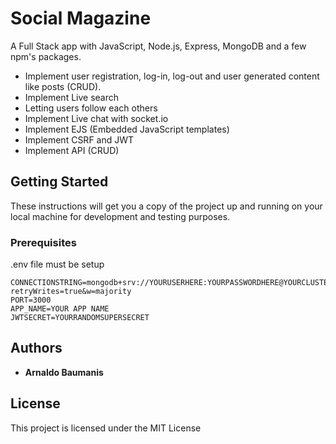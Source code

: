 # Social Magazine

A Full Stack app with JavaScript, Node.js, Express, MongoDB and a few npm's packages.

* Implement user registration, log-in, log-out and user generated content like posts (CRUD).
* Implement Live search
* Letting users follow each others
* Implement Live chat with socket.io
* Implement EJS (Embedded JavaScript templates)
* Implement CSRF and JWT
* Implement API (CRUD)

## Getting Started

These instructions will get you a copy of the project up and running on your local machine for development and testing purposes.

### Prerequisites

.env file must be setup

```
CONNECTIONSTRING=mongodb+srv://YOURUSERHERE:YOURPASSWORDHERE@YOURCLUSTERCONFIGHERE.mongodb.net/APPNAME?retryWrites=true&w=majority
PORT=3000
APP_NAME=YOUR APP NAME
JWTSECRET=YOURRANDOMSUPERSECRET
```

## Authors

* **Arnaldo Baumanis**

## License

This project is licensed under the MIT License
